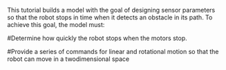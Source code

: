 This tutorial builds a model with the goal of designing sensor parameters so that the robot stops in time when it detects an obstacle in its path. To achieve this goal, the model must:

#Determine how quickly the robot stops when the motors stop.

#Provide a series of commands for linear and rotational motion so that the robot can move in a two­dimensional space
